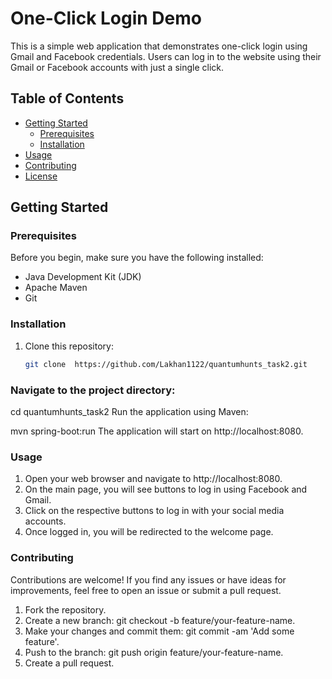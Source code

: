 # One-Click Login Demo

This is a simple web application that demonstrates one-click login using Gmail and Facebook credentials. Users can log in to the website using their Gmail or Facebook accounts with just a single click.

## Table of Contents

- [Getting Started](#getting-started)
  - [Prerequisites](#prerequisites)
  - [Installation](#installation)
- [Usage](#usage)
- [Contributing](#contributing)
- [License](#license)

## Getting Started

### Prerequisites

Before you begin, make sure you have the following installed:

- Java Development Kit (JDK)
- Apache Maven
- Git

### Installation

1. Clone this repository:

   ```bash
   git clone  https://github.com/Lakhan1122/quantumhunts_task2.git


### Navigate to the project directory:



cd quantumhunts_task2
Run the application using Maven:


mvn spring-boot:run
The application will start on http://localhost:8080.

### Usage
1) Open your web browser and navigate to http://localhost:8080.
2) On the main page, you will see buttons to log in using Facebook and Gmail.
3) Click on the respective buttons to log in with your social media accounts.
4) Once logged in, you will be redirected to the welcome page.

### Contributing
Contributions are welcome! If you find any issues or have ideas for improvements, feel free to open an issue or submit a pull request.

1) Fork the repository.
2) Create a new branch: git checkout -b feature/your-feature-name.
3) Make your changes and commit them: git commit -am 'Add some feature'.
4) Push to the branch: git push origin feature/your-feature-name.
5) Create a pull request.
